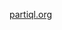 [partiql.org](https://partiql.org)

<!--
**RCHowell/rchowell** `README.md` appears on GitHub profile.
-->
